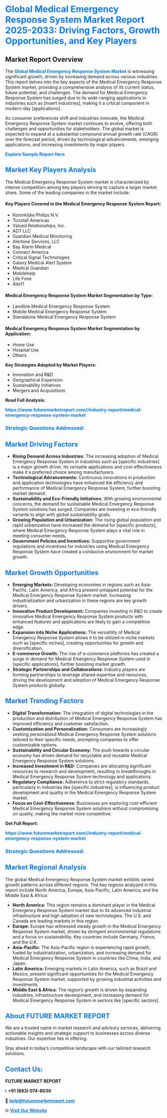 <h1 style="color: #007BFF;">Global Medical Emergency Response System Market Report 2025-2033: Driving Factors, Growth Opportunities, and Key Players</h1>

<section id="overview">
<h2>Market Report Overview</h2>
<p>The <a href="https://www.futuremarketreport.com//industry-report/medical-emergency-response-system-market" style="color: #007BFF; text-decoration: none;"><strong>Global Medical Emergency Response System Market</strong></a> is witnessing significant growth, driven by increasing demand across various industries. This report delves into the key aspects of the Medical Emergency Response System market, providing a comprehensive analysis of its current status, future potential, and challenges. The demand for Medical Emergency Response System has surged due to its wide-ranging applications in industries such as [insert industries], making it a critical component in modern-day [applications].</p>
<p>As consumer preferences shift and industries innovate, the Medical Emergency Response System market continues to evolve, offering both challenges and opportunities for stakeholders. The global market is expected to expand at a substantial compound annual growth rate (CAGR) over the forecast period, driven by technological advancements, emerging applications, and increasing investments by major players.</p>
</section>

<section id="overview">
<p><a href="https://www.futuremarketreport.com//request-sample/reportId=57532" style="color: #007BFF; text-decoration: none;"><strong>Explore Sample Report Here</strong></a></p>
</section>

<section id="key-players">
<h2 style="color: #007BFF;">Market Key Players Analysis</h2>
<p>The Medical Emergency Response System market is characterized by intense competition among key players striving to capture a larger market share. Some of the leading companies in the market include:</p>
<h4>Key Players Covered in the Medical Emergency Response System Report:</h4>
<ul><li>Koninklijke Philips N.V.</li><li>Tunstall Americas</li><li>Valued Relationships, Inc.</li><li>ADT LLC</li><li>Guardian Medical Monitoring</li><li>Alertone Services, LLC</li><li>Bay Alarm Medical</li><li>Connect America</li><li>Critical Signal Technologies</li><li>Galaxy Medical Alert System</li><li>Medical Guardian</li><li>Mobilehelp</li><li>Life Fone</li><li>Alert1</li></ul>
<h4>Medical Emergency Response System Market Segmentation by Type:</h4>
<ul><li>Landline Medical Emergency Response System</li><li>Mobile Medical Emergency Response System</li><li>Standalone Medical Emergency Response System</li></ul>

<h4>Medical Emergency Response System Market Segmentation by Application:</h4>
<ul><li>Home Use</li><li>Hospital Use</li><li>Others</li></ul>
<p><strong>Key Strategies Adopted by Market Players:</strong></p>
<ul>
<li>Innovation and R&D</li>
<li>Geographical Expansion</li>
<li>Sustainability Initiatives</li>
<li>Mergers and Acquisitions</li>
</ul>
</section>

<section>
<p><strong>Read Full Analysis: </strong></p><a href="https://www.futuremarketreport.com//industry-report/medical-emergency-response-system-market" style="color: #007BFF; text-decoration: none;"><strong>https://www.futuremarketreport.com//industry-report/medical-emergency-response-system-market</strong></a>
<h3 style="color: #007BFF;">Strategic Questions Addressed:</h3>
</section>

<section id="driving-factors">
<h2 style="color: #007BFF;">Market Driving Factors</h2>
<ul>
<li><strong>Rising Demand Across Industries:</strong> The increasing adoption of Medical Emergency Response System in industries such as [specific industries] is a major growth driver. Its versatile applications and cost-effectiveness make it a preferred choice among manufacturers.</li>
<li><strong>Technological Advancements:</strong> Continuous innovations in production and application technologies have enhanced the efficiency and performance of Medical Emergency Response System, further boosting market demand.</li>
<li><strong>Sustainability and Eco-Friendly Initiatives:</strong> With growing environmental concerns, the demand for sustainable Medical Emergency Response System solutions has surged. Companies are investing in eco-friendly variants to align with global sustainability goals.</li>
<li><strong>Growing Population and Urbanization:</strong> The rising global population and rapid urbanization have increased the demand for [specific products], where Medical Emergency Response System plays a vital role in meeting consumer needs.</li>
<li><strong>Government Policies and Incentives:</strong> Supportive government regulations and incentives for industries using Medical Emergency Response System have created a conducive environment for market growth.</li>
</ul>
</section>

<section id="growth-opportunities">
<h2 style="color: #007BFF;">Market Growth Opportunities</h2>
<ul>
<li><strong>Emerging Markets:</strong> Developing economies in regions such as Asia-Pacific, Latin America, and Africa present untapped potential for the Medical Emergency Response System market. Increasing industrialization and urbanization in these regions are key growth drivers.</li>
<li><strong>Innovative Product Development:</strong> Companies investing in R&D to create innovative Medical Emergency Response System products with enhanced features and applications are likely to gain a competitive edge.</li>
<li><strong>Expansion into Niche Applications:</strong> The versatility of Medical Emergency Response System allows it to be utilized in niche markets such as [specific niches], creating opportunities for growth and diversification.</li>
<li><strong>E-commerce Growth:</strong> The rise of e-commerce platforms has created a surge in demand for Medical Emergency Response System used in [specific applications], further boosting market growth.</li>
<li><strong>Strategic Partnerships and Collaborations:</strong> Industry players are forming partnerships to leverage shared expertise and resources, driving the development and adoption of Medical Emergency Response System products globally.</li>
</ul>
</section>

<section id="trending-factors">
<h2 style="color: #007BFF;">Market Trending Factors</h2>
<ul>
<li><strong>Digital Transformation:</strong> The integration of digital technologies in the production and distribution of Medical Emergency Response System has improved efficiency and customer satisfaction.</li>
<li><strong>Customization and Personalization:</strong> Consumers are increasingly seeking personalized Medical Emergency Response System solutions tailored to their specific needs, prompting companies to offer customizable options.</li>
<li><strong>Sustainability and Circular Economy:</strong> The push towards a circular economy has driven demand for recyclable and reusable Medical Emergency Response System solutions.</li>
<li><strong>Increased Investment in R&D:</strong> Companies are allocating significant resources to research and development, resulting in breakthroughs in Medical Emergency Response System technology and applications.</li>
<li><strong>Regulatory Compliance:</strong> Adherence to strict regulatory standards, particularly in industries like [specific industries], is influencing product development and quality in the Medical Emergency Response System market.</li>
<li><strong>Focus on Cost-Effectiveness:</strong> Businesses are exploring cost-efficient Medical Emergency Response System solutions without compromising on quality, making the market more competitive.</li>
</ul>
</section>

<section>
<p><strong>Get Full Report: </strong></p><a href="https://www.futuremarketreport.com//industry-report/medical-emergency-response-system-market" style="color: #007BFF; text-decoration: none;"><strong>https://www.futuremarketreport.com//industry-report/medical-emergency-response-system-market</strong></a>
<h3 style="color: #007BFF;">Strategic Questions Addressed:</h3>
</section>


<section id="regional-analysis">
<h2 style="color: #007BFF;">Market Regional Analysis</h2>
<p>The global Medical Emergency Response System market exhibits varied growth patterns across different regions. The key regions analyzed in this report include North America, Europe, Asia-Pacific, Latin America, and the Middle East & Africa:</p>
<ul>
<li><strong>North America:</strong> This region remains a dominant player in the Medical Emergency Response System market due to its advanced industrial infrastructure and high adoption of new technologies. The U.S. and Canada are leading markets in this region.</li>
<li><strong>Europe:</strong> Europe has witnessed steady growth in the Medical Emergency Response System market, driven by stringent environmental regulations and a focus on sustainability. Key countries include Germany, France, and the U.K.</li>
<li><strong>Asia-Pacific:</strong> The Asia-Pacific region is experiencing rapid growth, fueled by industrialization, urbanization, and increasing demand for Medical Emergency Response System in countries like China, India, and Japan.</li>
<li><strong>Latin America:</strong> Emerging markets in Latin America, such as Brazil and Mexico, present significant opportunities for the Medical Emergency Response System market, supported by growing industrial activities and investments.</li>
<li><strong>Middle East & Africa:</strong> The region’s growth is driven by expanding industries, infrastructure development, and increasing demand for Medical Emergency Response System in sectors like [specific sectors].</li>
</ul>
</section>

<footer>
<h2 style="color: #007BFF;">About FUTURE MARKET REPORT</h2>
<p>We are a trusted name in market research and advisory services, delivering actionable insights and strategic support to businesses across diverse industries. Our expertise lies in offering:</p>

<p>Stay ahead in today’s competitive landscape with our tailored research solutions.</p>

<h2 style="color: #007BFF;">Contact Us:</h2>
<p><strong>FUTURE MARKET REPORT</strong></p>
<p>📞 <strong>+91 (883) 074-8030</strong></p>
<p>📧 <strong><a href="mailto:help@futuremarketreport.com" style="color: #007BFF;">help@futuremarketreport.com</a></strong></p>
<p>🌐 <strong><a href="https://www.futuremarketreport.com/" style="color: #007BFF;">Visit Our Website</a></strong></p>
</footer>